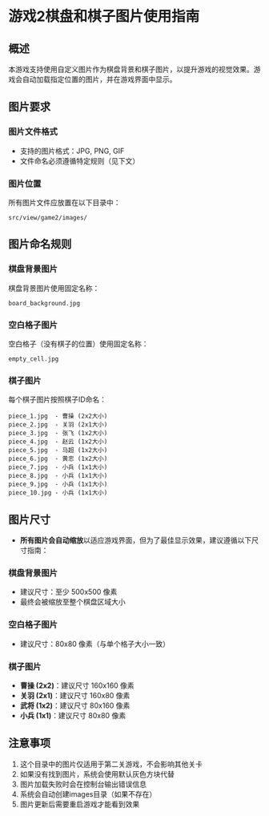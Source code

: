 # 游戏2棋盘和棋子图片使用指南

## 概述

本游戏支持使用自定义图片作为棋盘背景和棋子图片，以提升游戏的视觉效果。游戏会自动加载指定位置的图片，并在游戏界面中显示。

## 图片要求

### 图片文件格式
- 支持的图片格式：JPG, PNG, GIF
- 文件命名必须遵循特定规则（见下文）

### 图片位置
所有图片文件应放置在以下目录中：
```
src/view/game2/images/
```

## 图片命名规则

### 棋盘背景图片
棋盘背景图片使用固定名称：
```
board_background.jpg
```

### 空白格子图片
空白格子（没有棋子的位置）使用固定名称：
```
empty_cell.jpg
```

### 棋子图片
每个棋子图片按照棋子ID命名：
```
piece_1.jpg  - 曹操 (2x2大小)
piece_2.jpg  - 关羽 (2x1大小)
piece_3.jpg  - 张飞 (1x2大小)
piece_4.jpg  - 赵云 (1x2大小)
piece_5.jpg  - 马超 (1x2大小)
piece_6.jpg  - 黄忠 (1x2大小)
piece_7.jpg  - 小兵 (1x1大小)
piece_8.jpg  - 小兵 (1x1大小)
piece_9.jpg  - 小兵 (1x1大小)
piece_10.jpg - 小兵 (1x1大小)
```

## 图片尺寸

- **所有图片会自动缩放**以适应游戏界面，但为了最佳显示效果，建议遵循以下尺寸指南：

### 棋盘背景图片
- 建议尺寸：至少 500x500 像素
- 最终会被缩放至整个棋盘区域大小

### 空白格子图片
- 建议尺寸：80x80 像素（与单个格子大小一致）

### 棋子图片
- **曹操 (2x2)**：建议尺寸 160x160 像素
- **关羽 (2x1)**：建议尺寸 160x80 像素
- **武将 (1x2)**：建议尺寸 80x160 像素
- **小兵 (1x1)**：建议尺寸 80x80 像素

## 注意事项

1. 这个目录中的图片仅适用于第二关游戏，不会影响其他关卡
2. 如果没有找到图片，系统会使用默认灰色方块代替
3. 图片加载失败时会在控制台输出错误信息
4. 系统会自动创建images目录（如果不存在）
5. 图片更新后需要重启游戏才能看到效果 